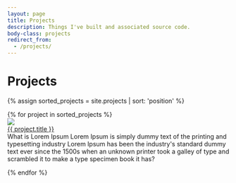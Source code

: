 ```yaml
---
layout: page
title: Projects
description: Things I've built and associated source code.
body-class: projects
redirect_from:
  - /projects/
---
```


# Projects

{% assign sorted_projects = site.projects | sort: 'position' %}

<!-- start block -->
<div id="projectbox"> 
{% for project in sorted_projects %}

<!-- start product -->       
<div class="project">
  <div class="project_img">
    <img src="http://thumbs.ebaystatic.com/images/m/m4JYJFjgp9rwTii4MicWiDA/s-l225.jpg">
  </div>
<div class="project_content"> 
  <div class="product_title"><a href="">{{ project.title }} </a></div>
  <div class="clear"></div>
  <div class="product_overview">What is Lorem Ipsum Lorem Ipsum is simply dummy text of the printing and typesetting industry Lorem Ipsum has been the industry's standard dummy text ever since the 1500s when an unknown printer took a galley of type and scrambled it to make a type specimen book it has?</div>
<div class="clear"></div>
</div>

{% endfor %}
</div>       
<!-- end of block -->